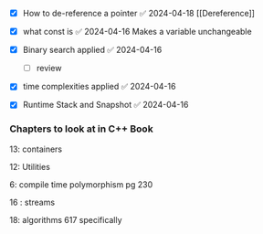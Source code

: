 - [x] How to de-reference a pointer ✅ 2024-04-18
[[Dereference]]
- [x] what const is ✅ 2024-04-16
Makes a variable unchangeable 
- [x] Binary search applied ✅ 2024-04-16
	- [ ] review
- [x] time complexities applied ✅ 2024-04-16
- [x] Runtime Stack and Snapshot ✅ 2024-04-16


### Chapters to look at in C++ Book

13: containers 

12: Utilities 

6: compile time polymorphism  pg 230 

16 : streams 

18: algorithms  617 specifically 